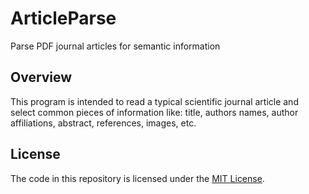 # ArticleParse
Parse PDF journal articles for semantic information 

## Overview
This program is intended to read a typical scientific journal article and select common pieces of information like: title, authors names, author affiliations, abstract, references, images, etc.

## License
The code in this repository is licensed under the [MIT License](./LICENSE).
